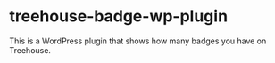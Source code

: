 treehouse-badge-wp-plugin
=========================

This is a WordPress plugin that shows how many badges you have on Treehouse. 

